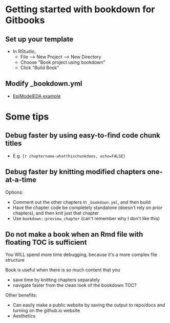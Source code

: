 
# Getting started with bookdown for Gitbooks

## Set up your template
- In RStudio, 
   - File --> New Project --> New Directory
   - Choose "Book project using bookdown"
   - Click "Build Book"

## Modify _bookdown.yml
- [EpiModelEDA example](https://github.com/statnet/EpiModelEDA/blob/master/_bookdown.yml)


# Some tips

## Debug faster by using easy-to-find code chunk titles
- E.g. ```{r chaptername-whatthischunkdoes, echo=FALSE}```


## Debug faster by knitting modified chapters one-at-a-time
Options:
- Comment out the other chapters in ```_bookdown.yml```, and then build
- Have the chapter code be completely standalone (doesn't rely on prior chapters), and then knit just that chapter
- Use ```bookdown::preview_chapter``` (can't remember why I don't like this)

## Do not make a book when an Rmd file with floating TOC is sufficient
You WILL spend more time debugging, because it's a more complex file structure

Book is useful when there is so much content that you 
- save time by knitting chapters separately
- navigate faster from the clean look of the bookdown TOC?

Other benefits:
- Can easily make a public website by saving the output to repo/docs and turning on the github.io website
- Aesthetics




